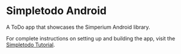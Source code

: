 # Simpletodo Android

A ToDo app that showcases the Simperium Android library.

For complete instructions on setting up and building the app, visit the [Simpletodo Tutorial](http://simperium.com/tutorials/simpletodo-android).